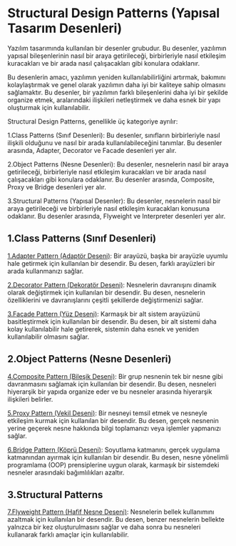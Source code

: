 # Structural Design Patterns (Yapısal Tasarım Desenleri)

Yazılım tasarımında kullanılan bir desenler grubudur. Bu desenler, yazılımın yapısal bileşenlerinin nasıl bir araya
getirileceği, birbirleriyle nasıl etkileşim kuracakları ve bir arada nasıl çalışacakları gibi konulara odaklanır.

Bu desenlerin amacı, yazılımın yeniden kullanılabilirliğini artırmak, bakımını kolaylaştırmak ve genel olarak yazılımın
daha iyi bir kaliteye sahip olmasını sağlamaktır. Bu desenler, bir yazılımın farklı bileşenlerini daha iyi bir şekilde
organize etmek, aralarındaki ilişkileri netleştirmek ve daha esnek bir yapı oluşturmak için kullanılabilir.

Structural Design Patterns, genellikle üç kategoriye ayrılır:

1.Class Patterns (Sınıf Desenleri): Bu desenler, sınıfların birbirleriyle nasıl ilişkili olduğunu ve nasıl bir arada
kullanılabileceğini tanımlar. Bu desenler arasında, Adapter, Decorator ve Facade desenleri yer alır.

2.Object Patterns (Nesne Desenleri): Bu desenler, nesnelerin nasıl bir araya getirileceği, birbirleriyle nasıl etkileşim
kuracakları ve bir arada nasıl çalışacakları gibi konulara odaklanır. Bu desenler arasında, Composite, Proxy ve Bridge
desenleri yer alır.

3.Structural Patterns (Yapısal Desenler): Bu desenler, nesnelerin nasıl bir araya getirileceği ve birbirleriyle nasıl
etkileşim kuracakları konusuna odaklanır. Bu desenler arasında, Flyweight ve Interpreter desenleri yer alır.

## 1.Class Patterns (Sınıf Desenleri)

[1.Adapter Pattern (Adaptör Deseni)](/structural-design-patterns/adapter-pattern): Bir arayüzü, başka bir arayüzle uyumlu hale getirmek için kullanılan bir
desendir. Bu desen, farklı arayüzleri bir arada kullanmanızı sağlar.

[2.Decorator Pattern (Dekoratör Deseni)](/structural-design-patterns/decorator-pattern): Nesnelerin davranışını dinamik olarak değiştirmek için kullanılan bir
desendir. Bu desen, nesnelerin özelliklerini ve davranışlarını çeşitli şekillerde değiştirmenizi sağlar.

[3.Facade Pattern (Yüz Deseni)](/structural-design-patterns/facade-pattern): Karmaşık bir alt sistem arayüzünü basitleştirmek için kullanılan bir desendir. Bu
desen, bir alt sistemi daha kolay kullanılabilir hale getirerek, sistemin daha esnek ve yeniden kullanılabilir olmasını
sağlar.

## 2.Object Patterns (Nesne Desenleri)

[4.Composite Pattern (Bileşik Deseni)](/structural-design-patterns/composite-pattern): Bir grup nesnenin tek bir nesne gibi davranmasını sağlamak için kullanılan
bir desendir. Bu desen, nesneleri hiyerarşik bir yapıda organize eder ve bu nesneler arasında hiyerarşik ilişkileri
belirler.

[5.Proxy Pattern (Vekil Deseni)](/structural-design-patterns/proxy-pattern): Bir nesneyi temsil etmek ve nesneyle etkileşim kurmak için kullanılan bir
desendir. Bu desen, gerçek nesnenin yerine geçerek nesne hakkında bilgi toplamanızı veya işlemler yapmanızı sağlar.

[6.Bridge Pattern (Köprü Deseni)](/structural-design-patterns/bridge-pattern): Soyutlama katmanını, gerçek uygulama katmanından ayırmak için kullanılan bir
desendir. Bu desen, nesne yönelimli programlama (OOP) prensiplerine uygun olarak, karmaşık bir sistemdeki nesneler
arasındaki bağımlılıkları azaltır.

## 3.Structural Patterns

[7.Flyweight Pattern (Hafif Nesne Deseni)](/structural-design-patterns/proxy-pattern): Nesnelerin bellek kullanımını azaltmak için kullanılan bir desendir. Bu
desen, benzer nesnelerin bellekte yalnızca bir kez oluşturulmasını sağlar ve daha sonra bu nesneleri kullanarak farklı
amaçlar için kullanılabilir.
